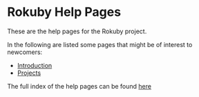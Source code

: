 Rokuby Help Pages
=================

These are the help pages for the Rokuby project. 

In the following are listed some pages that might be of interest to newcomers:

- [Introduction](file.introduction.html)
- [Projects](file.projects.html)

The full index of the help pages can be found [here](_index.html)